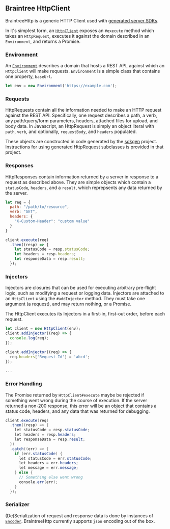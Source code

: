 ## Braintree HttpClient

BraintreeHttp is a generic HTTP Client used with [generated server SDKs](https://github.braintreeps.com/dx/sdkgen).

In it's simplest form, an [`HttpClient`](./lib/braintreehttp/http_client.js) exposes an `#execute` method which takes an `HttpRequest`, executes it against the domain described in an `Environment`, and returns a Promise.

### Environment

An [`Environment`](./lib/braintreehttp/environment.js) describes a domain that hosts a REST API, against which an `HttpClient` will make requests. `Environment` is a simple class that contains one property, `baseUrl`.

```js
let env = new Environment('https://example.com');
```

### Requests

HttpRequests contain all the information needed to make an HTTP request against the REST API. Specifically, one request describes a path, a verb, any path/query/form parameters, headers, attached files for upload, and body data. In Javascript, an HttpRequest is simply an object literal with `path`, `verb`, and optionally, `requestBody`, and `headers` populated.

These objects are constructed in code generated by the [sdkgen](http://github.braintreeps.com/dx/sdkgen) project. Instructions for using generated HttpRequest subclasses is provided in that project.

### Responses

HttpResponses contain information returned by a server in response to a request as described above. They are simple objects which contain a `statusCode`, `headers`, and a `result`, which reprepsents any data returned by the server.

```js
let req = {
  path: "/path/to/resource",
  verb: "GET",
  headers: {
    "X-Custom-Header": "custom value"
  }
}

client.execute(req)
  .then((resp) => {
    let statusCode = resp.statusCode;
    let headers = resp.headers;
    let responseData = resp.result;
  });
```

### Injectors

Injectors are closures that can be used for executing arbitrary pre-flight logic, such as modifying a request or logging data. Injectors are attached to an `HttpClient` using the `#addInjector` method. They must take one argument (a request), and may return nothing, or a Promise.

The HttpClient executes its Injectors in a first-in, first-out order, before each request.

```js
let client = new HttpClient(env);
client.addInjector((req) => {
  console.log(req);
});

client.addInjector((req) => {
  req.headers['Request-Id'] = 'abcd';
});

...
```

### Error Handling

The Promise returned by `HttpClient#execute` maybe be rejected if something went wrong during the course of execution. If the server returned a non-200 response, this error will be an object that contains a status code, headers, and any data that was returned for debugging.

```java
client.execute(req)
  .then((resp) => {
    let statusCode = resp.statusCode;
    let headers = resp.headers;
    let responseData = resp.result;
  })
  .catch((err) => {
    if (err.statusCode) {
      let statusCode = err.statusCode;
      let headers = err.headers;
      let message = err.message;
    } else {
      // Something else went wrong
      console.err(err);
    }
  });
```

### Serializer
(De)Serialization of request and response data is done by instances of [`Encoder`](./lib/braintreehttp/encoder.js). BraintreeHttp currently supports `json` encoding out of the box.

